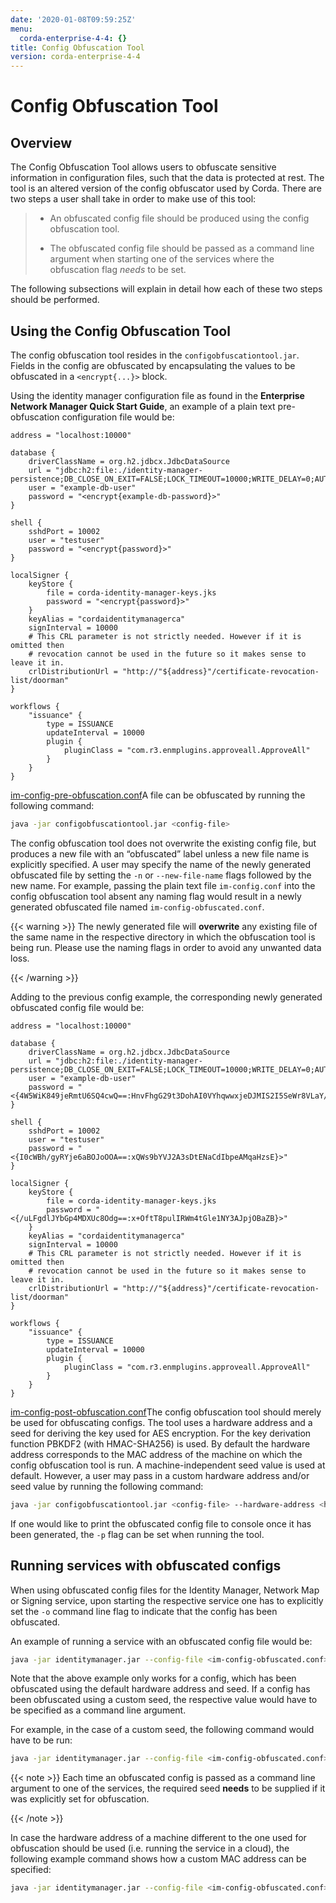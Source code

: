 ```yaml
---
date: '2020-01-08T09:59:25Z'
menu:
  corda-enterprise-4-4: {}
title: Config Obfuscation Tool
version: corda-enterprise-4-4
---
```



# Config Obfuscation Tool


## Overview

The Config Obfuscation Tool allows users to obfuscate sensitive information in configuration files, such that the
                data is protected at rest. The tool is an altered version of the config obfuscator used by Corda. There are two steps
                a user shall take in order to make use of this tool:

> 
> 
> * An obfuscated config file should be produced using the config obfuscation tool.
> 
> 
> * The obfuscated config file should be passed as a command line argument when starting one of the services where the
>                             obfuscation flag *needs* to be set.
> 
> 
The following subsections will explain in detail how each of these two steps should be performed.


## Using the Config Obfuscation Tool

The config obfuscation tool resides in the `configobfuscationtool.jar`. Fields in the config are obfuscated by
                encapsulating the values to be obfuscated in a `<encrypt{...}>` block.

Using the identity manager configuration file as found in the **Enterprise Network Manager Quick Start Guide**, an
                example of a plain text pre-obfuscation configuration file would be:

```docker
address = "localhost:10000"

database {
    driverClassName = org.h2.jdbcx.JdbcDataSource
    url = "jdbc:h2:file:./identity-manager-persistence;DB_CLOSE_ON_EXIT=FALSE;LOCK_TIMEOUT=10000;WRITE_DELAY=0;AUTO_SERVER_PORT=0"
    user = "example-db-user"
    password = "<encrypt{example-db-password}>"
}

shell {
    sshdPort = 10002
    user = "testuser"
    password = "<encrypt{password}>"
}

localSigner {
    keyStore {
        file = corda-identity-manager-keys.jks
        password = "<encrypt{password}>"
    }
    keyAlias = "cordaidentitymanagerca"
    signInterval = 10000
    # This CRL parameter is not strictly needed. However if it is omitted then
    # revocation cannot be used in the future so it makes sense to leave it in.
    crlDistributionUrl = "http://"${address}"/certificate-revocation-list/doorman"
}

workflows {
    "issuance" {
        type = ISSUANCE
        updateInterval = 10000
        plugin {
            pluginClass = "com.r3.enmplugins.approveall.ApproveAll"
        }
    }
}
```
[im-config-pre-obfuscation.conf](https://github.com/corda/enterprise/blob/release/ent/4.4/docs/source/resources/config-files/cenm-1.1/im-config-pre-obfuscation.conf)A file can be obfuscated by running the following command:

```bash
java -jar configobfuscationtool.jar <config-file>
```
The config obfuscation tool does not overwrite the existing config file, but produces a new file with an “obfuscated”
                label unless a new file name is explicitly specified. A user may specify the name of the newly generated obfuscated
                file by setting the `-n` or `--new-file-name` flags followed by the new name.
                For example, passing the plain text file `im-config.conf` into the config obfuscation tool absent any naming flag
                would result in a newly generated obfuscated file named `im-config-obfuscated.conf`.


{{< warning >}}
The newly generated file will **overwrite** any existing file of the same name in the respective directory in which
                    the obfuscation tool is being run. Please use the naming flags in order to avoid any unwanted data loss.

{{< /warning >}}

Adding to the previous config example, the corresponding newly generated obfuscated config file would be:

```docker
address = "localhost:10000"

database {
    driverClassName = org.h2.jdbcx.JdbcDataSource
    url = "jdbc:h2:file:./identity-manager-persistence;DB_CLOSE_ON_EXIT=FALSE;LOCK_TIMEOUT=10000;WRITE_DELAY=0;AUTO_SERVER_PORT=0"
    user = "example-db-user"
    password = "<{4W5WiK849jeRmtU6SQ4cwQ==:HnvFhgG29t3DohAI0VYhqwwxjeDJMIS2I5SeWr8VLaY/b8Q=}>"
}

shell {
    sshdPort = 10002
    user = "testuser"
    password = "<{I0cWBh/gyRYje6aBOJoOOA==:xQWs9bYVJ2A3sDtENaCdIbpeAMqaHzsE}>"
}

localSigner {
    keyStore {
        file = corda-identity-manager-keys.jks
        password = "<{/uLFgdlJYbGp4MDXUc8Odg==:x+OftT8pulIRWm4tGle1NY3AJpjOBaZB}>"
    }
    keyAlias = "cordaidentitymanagerca"
    signInterval = 10000
    # This CRL parameter is not strictly needed. However if it is omitted then
    # revocation cannot be used in the future so it makes sense to leave it in.
    crlDistributionUrl = "http://"${address}"/certificate-revocation-list/doorman"
}

workflows {
    "issuance" {
        type = ISSUANCE
        updateInterval = 10000
        plugin {
            pluginClass = "com.r3.enmplugins.approveall.ApproveAll"
        }
    }
}
```
[im-config-post-obfuscation.conf](https://github.com/corda/enterprise/blob/release/ent/4.4/docs/source/resources/config-files/cenm-1.1/im-config-post-obfuscation.conf)The config obfuscation tool should merely be used for obfuscating configs. The tool uses a hardware address
                and a seed for deriving the key used for AES encryption. For the key derivation function PBKDF2 (with HMAC-SHA256)
                is used. By default the hardware address corresponds to the MAC address of the machine on which the config obfuscation
                tool is run. A machine-independent seed value is used at default. However, a user may pass in a custom hardware address
                and/or seed value by running the following command:

```bash
java -jar configobfuscationtool.jar <config-file> --hardware-address <hardware-address> --seed <some-random-seed>
```
If one would like to print the obfuscated config file to console once it has been generated, the `-p` flag can be set when running the
                tool.


## Running services with obfuscated configs

When using obfuscated config files for the Identity Manager, Network Map or Signing service, upon starting the
                respective service one has to explicitly set the `-o` command line flag to indicate that the config has been
                obfuscated.

An example of running a service with an obfuscated config file would be:

```bash
java -jar identitymanager.jar --config-file <im-config-obfuscated.conf> -o
```
Note that the above example only works for a config, which has been obfuscated using the default hardware address and
                seed. If a config has been obfuscated using a custom seed, the respective value would have to be specified as a command
                line argument.

For example, in the case of a custom seed, the following command would have to be run:

```bash
java -jar identitymanager.jar --config-file <im-config-obfuscated.conf> -o --seed <obfuscation-seed>
```

{{< note >}}
Each time an obfuscated config is passed as a command line argument to one of the services, the required
                    seed **needs** to be supplied if it was explicitly set for obfuscation.

{{< /note >}}


In case the hardware address of a machine different to the one used for obfuscation should be used (i.e. running the
service in a cloud), the following example command shows how a custom MAC address can be specified:

```bash
java -jar identitymanager.jar --config-file <im-config-obfuscated.conf> -o --hardware-address 44:1C:8F:36:C2:A8
```

